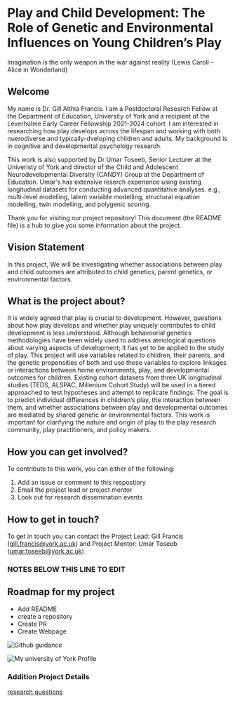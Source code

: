# Play and Child Development: The Role of Genetic and Environmental Influences on Young Children’s Play
Imagination is the only weapon in the war against reality (Lewis Caroll – Alice in Wonderland)





## Welcome
My name is Dr. Gill Althia Francis. I am a Postdoctoral Research Fellow at the Department of Education, University of York and a recipient of the Leverhulme Early Career Fellowship 2021-2024 cohort. I am interested in researching how play develops across the lifespan and working with both nuerodiverse and typically-dveloping children and adults. My background is in cognitive and developmental psychology research. 

This work is also supported by Dr Umar Toseeb, Senior Lecturer at the Univeristy of York and director of the Child and Adolescent Neurodevelopmental Diversity (CANDY) Group at the Department of Education. Umar's has extensive reserch experience using existing longitudinal datasets for conducting advanced quantitative analyses. e.g., multi-level modelling, latent variable modelling, structural equation modelling, twin modelling, and polygenic scoring.

Thank you for visiting our project repository! This document (the README file) is a hub to give you some information about the project. 





## Vision Statement
In this project, We will be investigating whether associations between play and child outcomes are attributed to child genetics, parent genetics, or environmental factors.





## What is the project about?
It is widely agreed that play is crucial to development. However, questions about how play develops and whether play uniquely contributes to child development is less understood. Although behavourial genetics methodologies have been widely used to address ateiological questions about varying aspects of development; it has yet to be applied to the study of play. This project will use variables related to children, their parents, and the genetic propensities of both and use these variables to explore linkages or interactions between home environments, play, and developmental outcomes for children. Existing cohort datasets from three UK longitudinal studies (TEDS, ALSPAC, Millenium Cohort Study) will be used in a tiered approached to test hypotheses and attempt to replicate findings. The goal is to predict individual differences in children’s play, the interaction between them, and whether associations between play and developmental outcomes are mediated by shared genetic or environmental factors. This work is important for clarifying the nature and origin of play to the play research community, play practitioners, and policy makers.




## How you can get involved?
To contribute to this work, you can either of the following:
1) Add an issue or comment to this respostiory
2) Email the project lead or project mentor 
3) Look out for research dissemination events




## How to get in touch?
To get in touch you can contact the Project Lead: Gill Francis (gill.francis@york.ac.uk) and Project Mentor: Umar Toseeb (umar.toseeb@york.ac.uk)




















### NOTES BELOW THIS LINE TO EDIT
## Roadmap for my project
* Add README
* create a repository
* Create PR
* Create Webpage

![Github guidance](https://www.youtube.com/watch?v=lRW8mlpTw5M)

![My university of York Profile](https://www.york.ac.uk/education/our-staff/academic/gill-francis/)



### Addition Project Details
[research questions](https://github.com/Gillfrancis/Play-and-Genetics/blob/main/Project-Proposal/Research-Questions.md)



